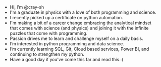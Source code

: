 - Hi, I’m @cray-sh
- I'm a graduate in physics with a love of both programming and science.
- I recently picked up a certificate on python automation.
- I'm making a bit of a career change embracing the analytical mindset that comes with science (and physics) and joining it with the infinite puzzles that come with programming.
- Passion drives me to learn and challenge myself on a daily basis.
- I’m interested in python programming and data science.
- I’m currently learning SQL, Git, Cloud based services, Power BI, and continuing to strengthen my python.
- Have a good day if you've come this far and read this :)

<!---
cray-sh/cray-sh is a ✨ special ✨ repository because its `README.md` (this file) appears on your GitHub profile.
You can click the Preview link to take a look at your changes.
--->
